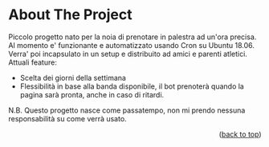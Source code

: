 <!-- ABOUT THE PROJECT -->
# About The Project

Piccolo progetto nato per la noia di prenotare in palestra ad un'ora precisa.
Al momento e' funzionante e automatizzato usando Cron su Ubuntu 18.06.
Verra' poi incapsulato in un setup e distribuito ad amici e parenti atletici.
Attuali feature:
* Scelta dei giorni della settimana
* Flessibilità in base alla banda disponibile, il bot prenoterà quando la pagina sarà pronta, anche in caso di ritardi.

N.B. Questo progetto nasce come passatempo, non mi prendo nessuna responsabilità su come verrà usato.

<p align="right">(<a href="#top">back to top</a>)</p>